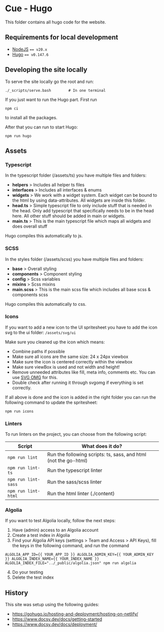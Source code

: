 # Cue - Hugo

This folder contains all hugo code for the website.

## Requirements for local development

- [NodeJS](https://nodejs.org/) `== v20.x`
- [Hugo](https://github.com/gohugoio/hugo/releases) `== v0.147.6`

## Developing the site locally

To serve the site locally go the root and run:

```
./_scripts/serve.bash        # In one terminal
```

If you just want to run the Hugo part. First run

```
npm ci
```

to install all the packages.

After that you can run to start Hugo:

```
npm run hugo
```

## Assets

### Typescript

In the typescript folder (/assets/ts) you have multiple files and folders:

- **helpers** > Includes all helper ts files
- **interfaces** > Includes all interfaces & enums
- **widgets** > We work with a widget system. Each widget can be bound to the html by using data-attributes. All widgets are inside this folder.
- **head.ts** > Simple typescript file to only include stuff that is needed in the head. Only add typescript that specifically needs to be in the head here. All other stuff should be added in main or widgets.
- **main.ts** > This is the main typescript file which maps all widgets and does overall stuff

Hugo compiles this automatically to js.

### SCSS

In the styles folder (/assets/scss) you have multiple files and folders:

- **base** > Overall styling
- **components** > Component styling
- **config** > Scss variables
- **mixins** > Scss mixins
- **main.scss** > This is the main scss file which includes all base scss & components scss

Hugo compiles this automatically to css.

### Icons

If you want to add a new icon to the UI spritesheet you have to add the icon svg to the ui folder: `/assets/svg/ui`

Make sure you cleaned up the icon which means:

- Combine paths if possible
- Make sure all icons are the same size: 24 x 24px viewbox
- Make sure the icon is centered correctly within the viewbox
- Make sure viewBox is used and not width and height!
- Remove unneeded attributes like fill, meta info, comments etc. You can use [SVG OMG](https://jakearchibald.github.io/svgomg/) for this.
- Double check after running it through svgomg if everything is set correctly.

If all above is done and the icon is added in the right folder you can run the following command to update the spritesheet:

```
npm run icons
```

### Linters

To run linters on the project, you can choose from the following script:

| Script                 | What does it do?                                                |
|------------------------|-----------------------------------------------------------------|
| `npm run lint`         | Run the following scripts: ts, sass, and html (not the go-html) |
| `npm run lint-ts`      | Run the typescript linter                                       |
| `npm run lint-sass`    | Run the sass/scss linter                                        |
| `npm run lint-html`    | Run the html linter (./content)                                 |

### Algolia

If you want to test Algolia locally, follow the next steps:

1. Have (admin) access to an Algolia account
2. Create a test index in Algolia
3. Find your Algolia API keys (settings > Team and Access > API Keys),
   fill the keys in the following command,
   and run the command

```
ALGOLIA_APP_ID={{ YOUR_APP_ID }} ALGOLIA_ADMIN_KEY={{ YOUR_ADMIN_KEY }} ALGOLIA_INDEX_NAME={{ YOUR_INDEX_NAME }} ALGOLIA_INDEX_FILE="../_public/algolia.json" npm run algolia
```

4. Do your testing
5. Delete the test index

## History

This site was setup using the following guides:

- https://gohugo.io/hosting-and-deployment/hosting-on-netlify/
- https://www.docsy.dev/docs/getting-started
- https://www.docsy.dev/docs/deployment/
